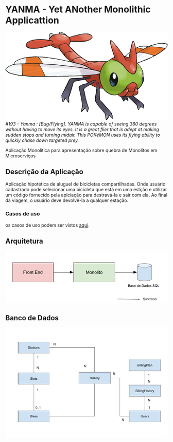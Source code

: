 # YANMA - Yet ANother Monolithic Applicattion

![Yanma Logo](documentation/img/logo.png)
*#193 - Yanma : [Bug/Flying]. YANMA is capable of seeing 360 degrees without having to move its eyes. It is a great flier that is adept at making sudden stops and turning midair. This POKéMON uses its flying ability to quickly chase down targeted prey.*

Aplicação Monolítica para apresentação sobre quebra de Monolítos em Microserviços

## Descrição da Aplicação

Aplicação hipotética de aluguel de bicicletas compartilhadas. Onde usuário cadastrado pode selecionar uma bicicleta que está em uma estção e utilizar um código fornecido pela aplciação para destravá-la e sair com ela. Ao final da viagem, o usuário deve devolvê-la a qualquer estação.

### Casos de uso

os casos de uso podem ser vistos [aqui](documentation/use_cases.md).


## Arquitetura

![Arquitetura](documentation/img/yanma_monolito.png)


## Banco de Dados

![Banco de Dados](documentation/img/yanma_database.png)
